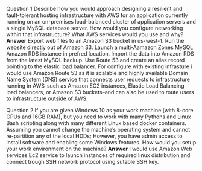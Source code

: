 Question 1
Describe how you would approach designing a resilient and fault-tolerant hosting infrastructure with AWS for an application currently running on an on-premises load-balanced cluster of application servers and a single MySQL database server. How would you configure networking within that infrastructure? What AWS services would you use and why?
**Answer**
Export web files to an Amazon S3 bucket in us-west-1. Run the website directly out of Amazon S3. Launch a multi-Aamazon Zones MySQL Amazon RDS instance in prefred location. Import the data into Amazon RDS from the latest MySQL backup. Use Route 53 and create an alias record pointing to the elastic load balancer. For configure with existing infrasture i would use Amazon Route 53 as it is scalable and highly available Domain Name System (DNS) service that connects user requests to infrastructure running in AWS-such as Amazon EC2 instances, Elastic Load Balancing load balancers, or Amazon S3 buckets–and can also be used to route users to infrastructure outside of AWS.

Question 2
If you are given Windows 10 as your work machine (with 8-core CPUs and 16GB RAM), but you need to work with many Pythons and Linux Bash scripting along with many different Linux based docker containers. Assuming you cannot change the machine’s operating system and cannot re-partition any of the local HDDs; However, you have admin access to install software and enabling some Windows features. How would you setup your work environment on the machine?
**Answer**
I would use Amazon Web services Ec2 service to launch instances of required linux distribution and connect trough SSH network protocol using sutable SSH key.
